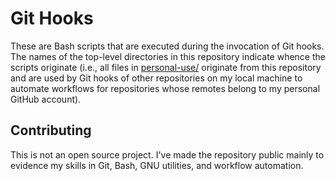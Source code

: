 # Git Hooks

These are Bash scripts that are executed during the invocation of Git hooks.
The names of the top-level directories in this repository indicate whence the
scripts originate (i.e., all files in [personal-use/](personal-use/) originate
from this repository and are used by Git hooks of other repositories on my local
machine to automate workflows for repositories whose remotes belong to my
personal GitHub account).

## Contributing

This is not an open source project. I've made the repository public mainly to
evidence my skills in Git, Bash, GNU utilities, and workflow automation.
